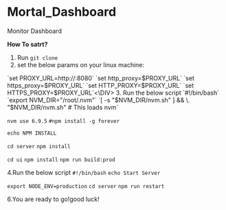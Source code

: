 # Mortal_Dashboard
Monitor Dashboard

<B>How To satrt?</B>
1. Run `git clone` 
2. set the below params on your linux machine:

<DIV>`set PROXY_URL=http://<your_network_proxy>:8080`
`set http_proxy=$PROXY_URL`
`set https_proxy=$PROXY_URL`
`set HTTP_PROXY=$PROXY_URL`
`set HTTPS_PROXY=$PROXY_URL`<\DIV>
3. Run the below script
`#!/bin/bash`
`export NVM_DIR="/root/.nvm"`
`[ -s "$NVM_DIR/nvm.sh" ] && \. "$NVM_DIR/nvm.sh"  # This loads nvm`

`nvm use 6.9.5`
`#npm install -g forever`

`echo NPM INSTALL`

`cd server`
`npm install`

`cd ui`
`npm install`
`npm run build:prod`

4.Run the below script
`#!/bin/bash`
`echo Start Server`

`export NODE_ENV=production`
`cd server`
`npm run restart`

6.You are ready to go!good luck!
